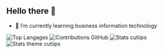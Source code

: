 ## Hello there 👋

<!--
**cutiips/cutiips** is a ✨ _special_ ✨ repository because its `README.md` (this file) appears on your GitHub profile.

Here are some ideas to get you started:

- 🔭 I’m currently working on ...
- 🌱 I’m currently learning ...
- 👯 I’m looking to collaborate on ...
- 🤔 I’m looking for help with ...
- 💬 Ask me about ...
- 📫 How to reach me: ...
- 😄 Pronouns: ...
- ⚡ Fun fact: ...
-->
- 🌱 I’m currently learning business information technology

![Top Langages](https://github-readme-stats.vercel.app/api/top-langs/?username=cutiips&layout=compact&theme=default)
![Contributions GitHub](https://github-readme-stats.vercel.app/api?username=cutiips&show_icons=true&theme=default&count_private=true)
![Stats cutiips](https://github-readme-stats.vercel.app/api?username=cutiips&show_icons=true)
![Stats theme cutiips](https://github-readme-stats.vercel.app/api?username=cutiips&show_icons=true&theme=github_dark)

